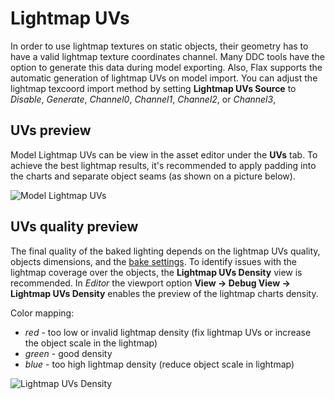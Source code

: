 # Lightmap UVs

In order to use lightmap textures on static objects, their geometry has to have a valid lightmap texture coordinates channel. Many DDC tools have the option to generate this data during model exporting. Also, Flax supports the automatic generation of lightmap UVs on model import. You can adjust the lightmap texcoord import method by setting **Lightmap UVs Source** to *Disable*, *Generate*, *Channel0*, *Channel1*, *Channel2*, or *Channel3*,

## UVs preview

Model Lightmap UVs can be view in the asset editor under the **UVs** tab. To achieve the best lightmap results, it's recommended to apply padding into the charts and separate object seams (as shown on a picture below).

![Model Lightmap UVs](media/lightmap-uvs.jpg)

## UVs quality preview

The final quality of the baked lighting depends on the lightmap UVs quality, objects dimensions, and the [bake settings](settings.md). To identify issues with the lightmap coverage over the objects, the **Lightmap UVs Density** view is recommended. In *Editor* the viewport option **View -> Debug View -> Lightmap UVs Density** enables the preview of the lightmap charts density.

Color mapping:
* *red* - too low or invalid lightmap density (fix lightmap UVs or increase the object scale in the lightmap)
* *green* - good density
* *blue* - too high lightmap density (reduce object scale in lightmap)

![Lightmap UVs Density](media/lightmap-uvs-density.png)
